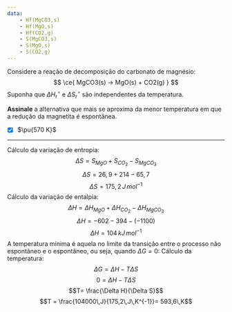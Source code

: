 ```yaml
---
data:
    - Hf(MgCO3,s)
    - Hf(MgO,s)
    - Hf(CO2,g)
    - S(MgCO3,s)
    - S(MgO,s)
    - S(CO2,g)
---
```


Considere a reação de decomposição do carbonato de magnésio:
$$
    \ce{ MgCO3(s) -> MgO(s) + CO2(g) }
$$
Suponha que $\Delta H^\circ_\mathrm{r}$ e $\Delta S^\circ_\mathrm{r}$ são independentes da temperatura.

**Assinale** a alternativa que mais se aproxima da menor temperatura em que a redução da magnetita é espontânea.

- [x] $\pu{570 K}$

---

Cálculo da variação de entropia:
$$\Delta S=  S_{MgO}+  S_{CO_{2}}- S_{MgCO_{3}}$$
$$\Delta S=26,9+ 214- 65,7$$
$$\Delta S=175,2\,J\,mol^{-1}$$
Cálculo da variação de entalpia:
$$\Delta H=  \Delta H_{MgO} +\Delta H_{CO_{2}}-\Delta H_{MgCO_{3}}$$
$$\Delta H=-602-394 -(-1100)$$
$$\Delta H=104\,kJ\,mol^{-1}$$
A temperatura mínima é aquela no limite da transição entre o processo não espontâneo e o espontâneo, ou seja, quando $\Delta G=0$:
Cálculo da temperatura:
$$\Delta G= \Delta H - T \Delta S$$
$$0=\Delta H- T \Delta S$$
$$T= \frac{\Delta H}{\Delta S}$$
$$T = \frac{104000\,J}{175,2\,J\,K^{-1}}= 593,6\,K$$

